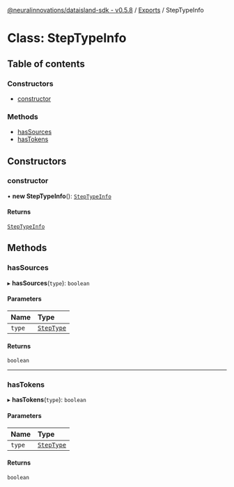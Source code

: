 [@neuralinnovations/dataisland-sdk - v0.5.8](../../README.md) / [Exports](../modules.md) / StepTypeInfo

# Class: StepTypeInfo

## Table of contents

### Constructors

- [constructor](StepTypeInfo.md#constructor)

### Methods

- [hasSources](StepTypeInfo.md#hassources)
- [hasTokens](StepTypeInfo.md#hastokens)

## Constructors

### constructor

• **new StepTypeInfo**(): [`StepTypeInfo`](StepTypeInfo.md)

#### Returns

[`StepTypeInfo`](StepTypeInfo.md)

## Methods

### hasSources

▸ **hasSources**(`type`): `boolean`

#### Parameters

| Name | Type |
| :------ | :------ |
| `type` | [`StepType`](../enums/StepType.md) |

#### Returns

`boolean`

___

### hasTokens

▸ **hasTokens**(`type`): `boolean`

#### Parameters

| Name | Type |
| :------ | :------ |
| `type` | [`StepType`](../enums/StepType.md) |

#### Returns

`boolean`
